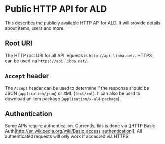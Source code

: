 # Public HTTP API for ALD
This describes the publicly available HTTP API for ALD. It will provide details about items, users and more.

## Root URI
The HTTP root URI for all API requests is `http://api.libba.net/`. HTTPS can be used via `https://api.libba.net/`.

## `Accept` header
The `Accept` header can be used to determine if the response should be JSON (`application/json`) or XML (`text/xml`).
It can also be used to download an item package (`application/x-ald-package`).

## Authentication
Some APIs require authentication. Currently, this is done via [[HTTP Basic Auth|http://en.wikipedia.org/wiki/Basic_access_authentication]]. All authenticated requests will only work if accessed via HTTPS.